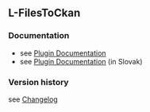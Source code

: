L-FilesToCkan
----------

### Documentation

* see [Plugin Documentation](./doc/About.md)
* see [Plugin Documentation](./doc/About_sk.md) (in Slovak)

### Version history

see [Changelog](./CHANGELOG.md)